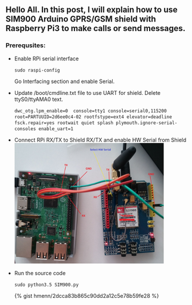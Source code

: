 ## Hello All. In this post, I will explain how to use SIM900 Arduino GPRS/GSM shield with Raspberry Pi3 to make calls or send messages.

### Prerequsites:
* Enable RPi serial interface
    ```
    sudo raspi-config
    ```
    Go Interfacing section and enable Serial.

* Update /boot/cmdline.txt file to use UART for shield. Delete ttyS0/ttyAMA0 text.
    ```
    dwc_otg.lpm_enable=0  console=tty1 console=serial0,115200 root=PARTUUID=2d6ee0c4-02 rootfstype=ext4 elevator=deadline fsck.repair=yes rootwait quiet splash plymouth.ignore-serial-consoles enable_uart=1
    ```
* Connect RPi RX/TX to Shield RX/TX and enable HW Serial from Shield  
     <img src="../resources/SIM900.jpg" width="400"/>
* Run the source code
    ```linux
    sudo python3.5 SIM900.py
    ```
    {% gist hmenn/2dcca83b865c90dd2a12c5e78b59fe28 %}

